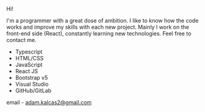 Hi!

I'm a programmer with a great dose of ambition. I like to know how the code works and improve my skills with each new project.
Mainly I work on the front-end side (React), constantly learning new technologies. Feel free to contact me.

- Typescript
- HTML/CSS
- JavaScript
- React JS
- Bootstrap v5
- Visual Studio
- GitHub/GitLab

email - 
  adam.kalcas2@gmail.com


  
